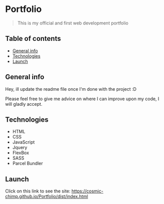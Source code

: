 # Portfolio

> This is my official and first web development portfolio 

## Table of contents

- [General info](#general-info)
- [Technologies](#technologies)
- [Launch](#Launch)

## General info

Hey, ill update the readme file once I'm done with the project :D

Please feel free to give me advice on where I can improve upon my code, I will gladly accept.

## Technologies

- HTML
- CSS
- JavaScript
- Jquery
- FlexBox
- SASS
- Parcel Bundler

## Launch

Click on this link to see the site: https://cosmic-chimp.github.io/Portfolio/dist/index.html
